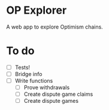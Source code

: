 # OP Explorer

 A web app to explore Optimism chains.

 # To do

- [ ] Tests!
- [ ] Bridge info
- [ ] Write functions
   - [ ] Prove withdrawals
   - [ ] Create dispute game claims
   - [ ] Create dispute games

